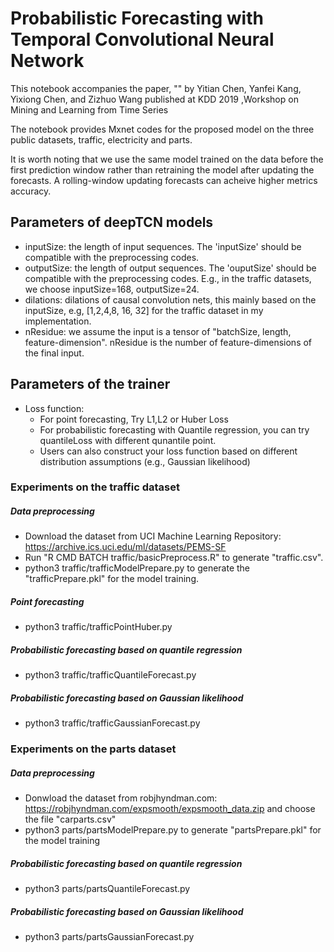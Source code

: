 # Probabilistic Forecasting with Temporal Convolutional Neural Network
This notebook accompanies the paper, "<a href="https://arxiv.org/abs/1906.04397"><Probabilistic Forecasting with Temporal Convolutional Neural Network></a>" by Yitian Chen, Yanfei Kang, Yixiong Chen, and Zizhuo Wang published at KDD 2019 ,Workshop on Mining and Learning from Time Series

The notebook provides Mxnet codes for the proposed model on the three public datasets, traffic, electricity and parts.

It is worth noting that we use the same model trained on the data before the first prediction window  rather than retraining the model after updating the forecasts.
A rolling-window updating forecasts can acheive higher metrics accuracy.

## Parameters of deepTCN models
   * inputSize: the length of input sequences. The 'inputSize' should be compatible with the preprocessing codes.
   * outputSize: the length of output sequences.  The 'ouputSize' should be compatible with the preprocessing codes. E.g., in the traffic datasets, we choose inputSize=168, outputSize=24.
   * dilations: dilations of causal convolution nets, this mainly based on the inputSize,  e.g, [1,2,4,8, 16, 32] for the traffic dataset in my implementation.
   * nResidue: we assume the input is a tensor of "batchSize, length, feature-dimension". nResidue is the number of feature-dimensions of the final input.

## Parameters of the trainer
   * Loss function: 
      * For point forecasting, Try L1,L2 or Huber Loss
      * For probabilistic forecasting with Quantile regression, you can try quantileLoss with different qunantile point.
      * Users can also construct your loss function based on different distribution assumptions (e.g., Gaussian likelihood)


### Experiments on the traffic dataset
##### Data preprocessing
   * Download the dataset from UCI Machine Learning Repository: https://archive.ics.uci.edu/ml/datasets/PEMS-SF
   * Run "R CMD BATCH traffic/basicPreprocess.R" to generate "traffic.csv".
   * python3 traffic/trafficModelPrepare.py  to generate the "trafficPrepare.pkl" for the model training.
##### Point  forecasting 
   * python3 traffic/trafficPointHuber.py
##### Probabilistic forecasting based on  quantile regression
   * python3 traffic/trafficQuantileForecast.py
##### Probabilistic forecasting based on Gaussian likelihood
   * python3 traffic/trafficGaussianForecast.py

### Experiments on the parts dataset
##### Data preprocessing
   * Donwload the dataset from robjhyndman.com: https://robjhyndman.com/expsmooth/expsmooth_data.zip and choose the file "carparts.csv"
   * python3 parts/partsModelPrepare.py to generate "partsPrepare.pkl" for the model training
##### Probabilistic forecasting based on  quantile regression
   * python3 parts/partsQuantileForecast.py
##### Probabilistic forecasting based on Gaussian likelihood
   * python3 parts/partsGaussianForecast.py




